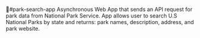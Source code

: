 🌲#park-search-app
Asynchronous Web App that sends an API request for park data from National Park Service. App allows user to search U.S National Parks by state and returns:  park names, description, address, and park website.

